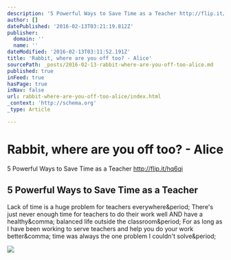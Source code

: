 ```yaml
---
description: '5 Powerful Ways to Save Time as a Teacher http://flip.it/hq6qi'
author: []
datePublished: '2016-02-13T03:21:19.812Z'
publisher:
  domain: ''
  name: ''
dateModified: '2016-02-13T03:11:52.191Z'
title: 'Rabbit, where are you off too? - Alice'
sourcePath: _posts/2016-02-13-rabbit-where-are-you-off-too-alice.md
published: true
inFeed: true
hasPage: true
inNav: false
url: rabbit-where-are-you-off-too-alice/index.html
_context: 'http://schema.org'
_type: Article

---
```

# Rabbit, where are you off too? - Alice

5 Powerful Ways to Save Time as a Teacher http://flip.it/hq6qi

<article style=""><h1>5 Powerful Ways to Save Time as a Teacher</h1><p>Lack of time is a huge problem for teachers everywhere&amp;period; There's just never enough time for teachers to do their work well AND have a healthy&amp;comma; balanced life outside the classroom&amp;period; For as long as I have been working to serve teachers and help you do your work better&amp;comma; time was always the one problem I couldn't solve&amp;period;</p><img src="http://www.cultofpedagogy.com/wp-content/uploads/2015/12/Time-Saving-2.png" /></article>